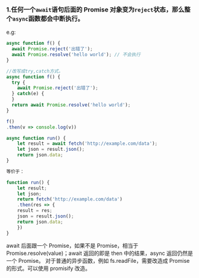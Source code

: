 ### 1.任何一个`await`语句后面的 Promise 对象变为`reject`状态，那么整个`async`函数都会中断执行。

e.g: 

```javascript
async function f() {
  await Promise.reject('出错了');
  await Promise.resolve('hello world'); // 不会执行
}
```

```javascript
//改写成try,catch方式。
async function f() {
  try {
    await Promise.reject('出错了');
  } catch(e) {
  }
  return await Promise.resolve('hello world');
}

f()
.then(v => console.log(v))
```

```js
async function run() {
    let result = await fetch('http://example.com/data');
    let json = result.json();
    return json.data;
}

等价于：

function run() {
    let result;
    let json;
    return fetch('http://example.com/data')
    .then(res => {
    result = res;
    json = result.json();
    return json.data;
    })
}
```

await 后面跟一个 Promise，如果不是 Promise，相当于Promise.resolve(value)；await 返回的即是 then 中的结果，async 返回仍然是一个 Promise。
对于普通的异步函数，例如 fs.readFile，需要改造成 Promise 的形式。可以使用 promisify 改造。

